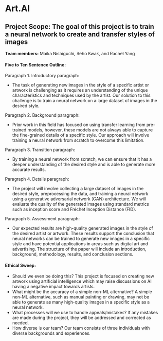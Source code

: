# Art.AI

## Project Scope: The goal of this project is to train a neural network to create and transfer styles of images

**Team members:** Maika Nishiguchi, Seho Kwak, and Rachel Yang

#### Five to Ten Sentence Outline:
Paragraph 1. Introductory paragraph: 
- The task of generating new images in the style of a specific artist or artwork is challenging as it requires an understanding of the unique characteristics and techniques used by the artist. Our solution to this challenge is to train a neural network on a large dataset of images in the desired style.

Paragraph 2. Background paragraph: 
- Prior work in this field has focused on using transfer learning from pre-trained models, however, these models are not always able to capture the fine-grained details of a specific style. Our approach will involve training a neural network from scratch to overcome this limitation.

Paragraph 3. Transition paragraph: 
- By training a neural network from scratch, we can ensure that it has a deeper understanding of the desired style and is able to generate more accurate results.

Paragraph 4. Details paragraph: 
- The project will involve collecting a large dataset of images in the desired style, preprocessing the data, and training a neural network using a generative adversarial network (GAN) architecture. We will evaluate the quality of the generated images using standard metrics such as inception score and Fréchet Inception Distance (FID).

Paragraph 5. Assessment paragraph: 
- Our expected results are high-quality generated images in the style of the desired artist or artwork. These results support the conclusion that neural networks can be trained to generate new images in a specific style and have potential applications in areas such as digital art and advertising. The structure of the paper will include an introduction, background, methodology, results, and conclusion sections.

#### Ethical Sweep:
- Should we even be doing this? This project is focused on creating new artwork using artificial intelligence which may raise discussions on AI having a negative impact towards artists. 
- What might be the accuracy of a simple non-ML alternative? A simple non-ML alternative, such as manual painting or drawing, may not be able to generate as many high-quality images in a specific style as a neural network.
- What processes will we use to handle appeals/mistakes? If any mistakes are made during the project, they will be addressed and corrected as needed.
- How diverse is our team? Our team consists of three individuals with diverse backgrounds and experiences.

